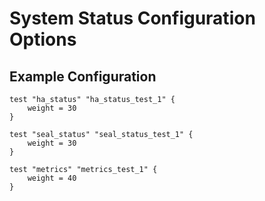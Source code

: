 # System Status Configuration Options

## Example Configuration

```hcl
test "ha_status" "ha_status_test_1" {
    weight = 30
}

test "seal_status" "seal_status_test_1" {
    weight = 30
}

test "metrics" "metrics_test_1" {
    weight = 40
}
```
